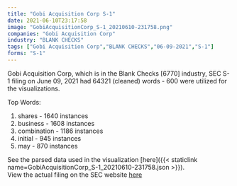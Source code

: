 ```yaml
---
title: "Gobi Acquisition Corp S-1"
date: 2021-06-10T23:17:58
image: "GobiAcquisitionCorp_S-1_20210610-231758.png"
companies: "Gobi Acquisition Corp"
industry: "BLANK CHECKS"
tags: ["Gobi Acquisition Corp","BLANK CHECKS","06-09-2021","S-1"]
forms: "S-1"
---
```

Gobi Acquisition Corp, which is in the Blank Checks [6770] industry, SEC S-1 filing on June 09, 2021 had 64321 (cleaned) words - 600 were utilized for the visualizations.

Top Words:
1. shares - 1640 instances
2. business - 1608 instances
3. combination - 1186 instances
4. initial - 945 instances
5. may - 870 instances


See the parsed data used in the visualization [here]({{< staticlink name=GobiAcquisitionCorp_S-1_20210610-231758.json >}}).  
View the actual filing on the SEC website [here](https://www.sec.gov/Archives/edgar/data/1854593/0001047469-21-001186.txt)